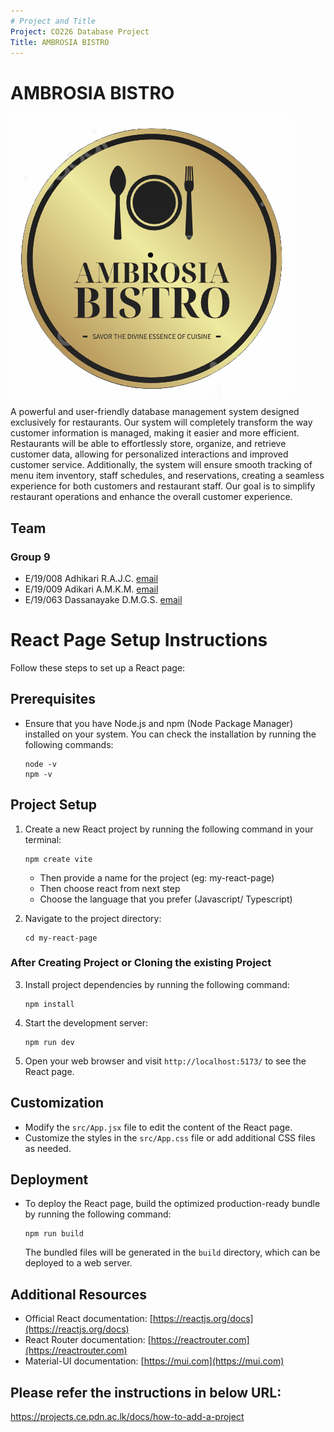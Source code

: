 ```yaml
---
# Project and Title
Project: CO226 Database Project
Title: AMBROSIA BISTRO
---
```

# AMBROSIA BISTRO

<a align="center"> ![Logo](Front-End/src/assets/My_project.png) </a>


A powerful and user-friendly database management system designed exclusively for restaurants. Our system will completely transform the way customer information is managed, making it easier and more efficient. Restaurants will be able to effortlessly store, organize, and retrieve customer data, allowing for personalized interactions and improved customer service. Additionally, the system will ensure smooth tracking of menu item inventory, staff schedules, and reservations, creating a seamless experience for both customers and restaurant staff. Our goal is to simplify restaurant operations and enhance the overall customer experience.

## Team
### Group 9

-  E/19/008 Adhikari R.A.J.C. [email](mailto:e19008@eng.pdn.ac.lk)
-  E/19/009 Adikari A.M.K.M. [email](mailto:e19009@eng.pdn.ac.lk)
-  E/19/063 Dassanayake D.M.G.S. [email](mailto:e19063@eng.pdn.ac.lk)

# React Page Setup Instructions

Follow these steps to set up a React page:

## Prerequisites
- Ensure that you have Node.js and npm (Node Package Manager) installed on your system. You can check the installation by running the following commands:
    ```
    node -v
    npm -v
    ```

## Project Setup
1. Create a new React project by running the following command in your terminal:
    ```
    npm create vite
    ```
    - Then provide a name for the project (eg: my-react-page)
    - Then choose react from next step
    - Choose the language that you prefer (Javascript/ Typescript)


2. Navigate to the project directory:
    ```
    cd my-react-page
    ```
### After Creating Project or Cloning the existing Project    
3. Install project dependencies by running the following command:
    ```
    npm install
    ```

4. Start the development server:
    ```
    npm run dev
    ```

5. Open your web browser and visit `http://localhost:5173/` to see the React page.

## Customization
- Modify the `src/App.jsx` file to edit the content of the React page.
- Customize the styles in the `src/App.css` file or add additional CSS files as needed.

## Deployment
- To deploy the React page, build the optimized production-ready bundle by running the following command:
    ```
    npm run build
    ```
  The bundled files will be generated in the `build` directory, which can be deployed to a web server.

## Additional Resources
- Official React documentation: [https://reactjs.org/docs](https://reactjs.org/docs)
- React Router documentation: [https://reactrouter.com](https://reactrouter.com)
- Material-UI documentation: [https://mui.com](https://mui.com)

## Please refer the instructions in below URL:

https://projects.ce.pdn.ac.lk/docs/how-to-add-a-project
